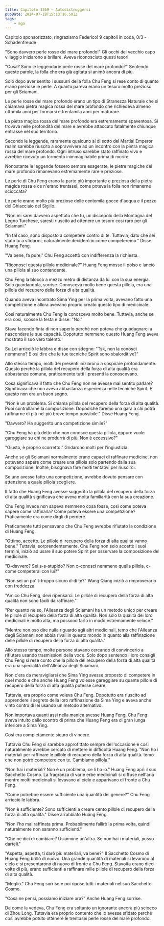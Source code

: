 ```yaml
---
title: Capitolo 1369 – Autodistruggersi
pubDate: 2024-07-18T15:13:16.501Z
tags:
    - mga
---
```



Capitolo sponsorizzato, ringraziamo Federico!
9 capitoli in coda, 0/3
-Schadenfreude


"Sono davvero perle rosse del mare profondo!" Gli occhi del vecchio capo villaggio iniziarono a brillare. Aveva riconosciuto questi tesori.


"Cosa? Sono le leggendarie perle rosse del mare profondo?" Sentendo queste parole, la folla che era già agitata si animò ancora di più.


Solo dopo aver sentito i sussurri della folla Chu Feng si rese conto di quanto erano preziose le perle. A quanto pareva erano un tesoro molto prezioso per gli Sciamani.


Le perle rosse del mare profondo erano un tipo di Stranezza Naturale che si chiamava pietra magica rossa del mare profondo che richiedeva almeno ottomila anni per formarsi e trentamila anni per maturare.


La pietra magica rossa del mare profondo era estremamente spaventosa. Si trovava nelle profondità del mare e avrebbe attaccato fatalmente chiunque entrasse nel suo territorio.


Secondo le leggende, raramente qualcuno al di sotto del Martial Emperor realm sarebbe riuscito a sopravvivere ad un incontro con la pietra magica rossa del mare profondo. Ogni intruso sarebbe stato raffinato vivo e avrebbe ricevuto un tormento inimmaginabile prima di morire.


Nonostante le leggende fossero sempre esagerate, le pietre magiche del mare profondo rimanevano estremamente rare e preziose.


Le perle di Chu Feng erano la parte più importante e preziosa della pietra magica rossa e ce n'erano trentasei, come poteva la folla non rimanerne scioccata?


Le perle erano molto più preziose delle centomila gocce d'acqua e il pezzo del Ghiacciaio del Sigillo.


"Non mi sarei davvero aspettato che tu, un discepolo della Montagna del Legno Turchese, saresti riuscito ad ottenere un tesoro così raro per gli Sciamani."


"In tal caso, sono disposto a competere contro di te. Tuttavia, dato che sei stato tu a sfidarmi, naturalmente deciderò io come competeremo." Disse Huang Feng.


"Va bene, fa pure." Chu Feng accettò con indifferenza la richiesta.


"Riconosci questa pillola medicinale?" Huang Feng mosse il polso e lanciò una pillola al suo contendente.


Chu Feng la bloccò a mezzo metro di distanza da lui con la sua energia. Solo guardandola, sorrise. Conosceva molto bene questa pillola, era una pillola del recupero della forza di alta qualità.


Quando aveva incontrato Sima Ying per la prima volta, avevano fatto una competizione e allora avevano proprio creato questo tipo di medicinale.


Così naturalmente Chu Feng la conosceva molto bene. Tuttavia, anche se era così, scosse la testa e disse: "No."


Stava facendo finta di non saperlo perché non poteva che guadagnarci a nascondere le sue capacità. Dopotutto nemmeno questo Huang Feng aveva mostrato il suo vero talento.


Su Lei arricciò le labbra e disse con sdegno: "Tsk, non la conosci nemmeno? E osi dire che le tue tecniche Spirit sono sbalorditive?"


Allo stesso tempo, molti dei presenti iniziarono a sospirare profondamente. Questo perché la pillola del recupero della forza di alta qualità era abbastanza comune, praticamente tutti i presenti la conoscevano.


Cosa significava il fatto che Chu Feng non ne avesse mai sentito parlare? Significava che non aveva abbastanza esperienza nelle tecniche Spirit. E questo non era un buon segno.


"Non è un problema. Si chiama pillola del recupero della forza di alta qualità. Puoi controllarne la composizione. Dopodiché faremo una gara a chi potrà raffinarne di più nel più breve tempo possibile." Disse Huang Feng.


"Davvero? Ha suggerito una competizione simile?"


"Chu Feng ha già detto che non conosce questa pillola, eppure vuole gareggiare su chi ne produrrà di più. Non è eccessivo?"


"Giusto, è proprio scorretto." Gridarono molti per l'ingiustizia.


Anche se gli Sciamani normalmente erano capaci di raffinare medicine, non potevano sapere come creare una pillola solo partendo dalla sua composizione. Inoltre, bisognava fare molti tentativi per riuscirci.


Se uno avesse fatto una competizione, avrebbe dovuto pensare con attenzione a quale pillola scegliere.


Il fatto che Huang Feng avesse suggerito la pillola del recupero della forza di alta qualità significava che aveva molta familiarità con la sua creazione.


Chu Feng invece non sapeva nemmeno cosa fosse, così come poteva sapere come raffinarla? Come poteva essere una competizione? Praticamente era come dirgli di perdere.


Praticamente tutti pensavano che Chu Feng avrebbe rifiutato la condizione di Huang Feng.


"Ottimo, accetto. Le pillole di recupero della forza di alta qualità vanno bene." Tuttavia, sorprendentemente, Chu Feng non solo accettò i suoi termini, iniziò ad usare il suo potere Spirit per osservare la composizione del medicinale.


"D-davvero? Sei s-s-stupido? Non c-conosci nemmeno quella pillola, c-come competerai con lui?"


"Non sei un po' t-troppo sicuro d-di te?" Wang Qiang iniziò a rimproverarlo con freddezza.


"Amico Chu Feng, devi ripensarci. Le pillole di recupero della forza di alta qualità non sono facili da raffinare."


"Per quanto ne so, l'Alleanza degli Sciamani ha un metodo unico per creare le pillole di recupero della forza di alta qualità. Non solo la qualità dei loro medicinali è molto alta, ma possono farlo in modo estremamente veloce."


"Mentre non oso dire nulla riguardo agli altri medicinali, temo che l'Alleanza degli Sciamani non abbia rivali in questo mondo in quanto alla raffinazione delle pillole di recupero della forza di alta qualità."


Allo stesso tempo, molte persone stavano cercando di convincerlo a rifiutare usando trasmissioni della voce. Solo dopo sentendo i loro consigli Chu Feng si rese conto che la pillola del recupero della forza di alta qualità era una specialità dell'Alleanza degli Sciamani.


Non c'era da meravigliarsi che Sima Ying avesse proposto di competere in quel modo e che anche Huang Feng volesse gareggiare su quante pillole di recupero della forza di alta qualità potesse creare.


Tuttavia, era proprio come voleva Chu Feng. Dopotutto era riuscito ad apprendere il segreto della loro raffinazione da Sima Ying e aveva anche vinto contro di lei usando un metodo alternativo.


Non importava quanti assi nella manica avesse Huang Feng, Chu Feng aveva intuito dallo scontro di prima che Huang Feng era di gran lunga inferiore a Sima Ying.


Così era completamente sicuro di vincere.


Tuttavia Chu Feng si sarebbe approfittato sempre dell'occasione e così naturalmente avrebbe cercato di mettere in difficoltà Huang Feng. "Non ho i materiali per raffinare le pillole di recupero della forza di alta qualità. temo che non potrò competere con te. Cambiamo pillola."


"Non hai i materiali? Non è un problema, ce li ho io." Huang Feng aprì il suo Sacchetto Cosmo. La fragranza di varie erbe medicinali si diffuse nell'aria mentre molti medicinali si levavano al cielo e apparivano di fronte a Chu Feng.


"Come potrebbe essere sufficiente una quantità del genere?" Chu Feng arricciò le labbra.


"Non è sufficiente? Sono sufficienti a creare cento pillole di recupero della forza di alta qualità." Disse arrabbiato Huang Feng.


"Non l'ho mai raffinata prima. Probabilmente fallirò la prima volta, quindi naturalmente non saranno sufficienti."


"Che ne dici di cambiare? Usiamone un'altra. Se non hai i materiali, posso darteli."


"Aspetta, aspetta, ti darò più materiali, va bene?" Il Sacchetto Cosmo di Huang Feng brillò di nuovo. Una grande quantità di materiali si levarono al cielo e si presentarono di nuovo di fronte a Chu Feng. Stavolta erano dieci volte di più, erano sufficienti a raffinare mille pillole di recupero della forza di alta qualità.


"Meglio." Chu Feng sorrise e poi ripose tutti i materiali nel suo Sacchetto Cosmo.


"Cosa ne pensi, possiamo iniziare ora?" Anche Huang Feng sorrise.


Da come la vedeva, Chu Feng era soltanto un ignorante ancora più sciocco di Zhou Long. Tuttavia era proprio contento che lo avesse sfidato perché così avrebbe potuto ottenere le trentasei perle rosse del mare profondo.
                                


                                



